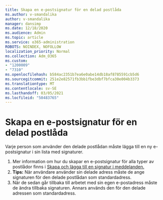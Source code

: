 ```yaml
---
title: Skapa en e-postsignatur för en delad postlåda
ms.author: v-smandalika
author: v-smandalika
manager: dansimp
ms.date: 12/18/2020
ms.audience: Admin
ms.topic: article
ms.service: o365-administration
ROBOTS: NOINDEX, NOFOLLOW
localization_priority: Normal
ms.collection: Adm_O365
ms.custom:
- "1200009"
- "7310"
ms.openlocfilehash: b584ac2351b7ea6e0abe14db18af8785591cb5d6
ms.sourcegitcommit: 251e2e82571fb3bb1fbe3dbf7bfca30e004b3373
ms.translationtype: MT
ms.contentlocale: sv-SE
ms.lasthandoff: 03/05/2021
ms.locfileid: "50483765"
---
```

# <a name="create-an-email-signature-for-a-shared-mailbox"></a>Skapa en e-postsignatur för en delad postlåda

Varje person som använder den delade postlådan måste lägga till en ny e-postsignatur i sin lista med signaturer.

1. Mer information om hur du skapar en e-postsignatur för alla typer av postlådor finns i [Skapa och lägga till en signatur i meddelanden.](https://support.office.com/article/8ee5d4f4-68fd-464a-a1c1-0e1c80bb27f2)
2. **Tips:** När användare använder sin delade adress måste de ange signaturen för den delade postlådan som standardadress.
3. När de sedan går tillbaka till arbetet med sin egen e-postadress måste de ändra tillbaka signaturen. Annars används den för den delade adressen som standardadress.
